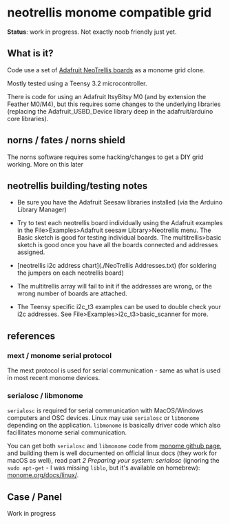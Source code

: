# neotrellis monome compatible grid

**Status**: work in progress. Not exactly noob friendly just yet.

## What is it?

Code use a set of [Adafruit NeoTrellis boards](https://www.adafruit.com/product/3954) as a monome grid clone.

Mostly tested using a Teensy 3.2 microcontroller. 

There is code for using an Adafruit ItsyBitsy M0 (and by extension the Feather M0/M4), but this requires some changes to the underlying libraries (replacing the Adafruit_USBD_Device library deep in the adafruit/arduino core libraries).


## norns / fates / norns shield

The norns software requires some hacking/changes to get a DIY grid working. More on this later

## neotrellis building/testing notes

* Be sure you have the Adafruit Seesaw libraries installed (via the Arduino Library Manager)

* Try to test each neotrellis board individually using the Adafruit examples in the File>Examples>Adafruit seesaw Library>Neotrellis menu. The Basic sketch is good for testing individual boards. The multitrellis>basic sketch is good once you have all the boards connected and addresses assigned.

* [neotrellis i2c address chart](./NeoTrellis Addresses.txt) (for soldering the jumpers on each neotrellis board)

* The multitrellis array will fail to init if the addresses are wrong, or the wrong number of boards are attached.

* The Teensy specific i2c_t3 examples can be used to double check your i2c addresses. See File>Examples>i2c_t3>basic_scanner for more.

## references

### mext / monome serial protocol

The mext protocol is used for serial communication - same as what is used in most recent monome devices.

### serialosc / libmonome

`serialosc` is required for serial communication with MacOS/Windows computers and OSC devices. Linux may use `serialosc` or `libmonome` depending on the application. `libmonome` is basically driver code which also facillitates monome serial communication.

You can get both `serialosc` and `libmonome` code from [monome github page](https://github.com/monome), and building them is well documented on official linux docs (they work for macOS as well), read part *2 Preparing your system: serialosc* (ignoring the `sudo apt-get` - I was missing `liblo`, but it's available on homebrew): [monome.org/docs/linux/](https://monome.org/docs/linux/).


## Case / Panel

Work in progress